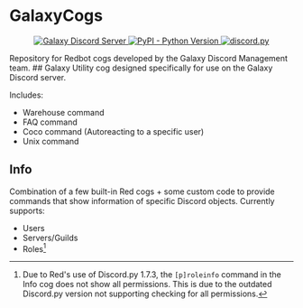 # GalaxyCogs
<p align="center">
  <a href="https://discord.com/invite/robloxgalaxy">
    <img src="https://discord.com/api/guilds/204965774618656769/widget.json" alt="Galaxy Discord Server">
  </a>
  <a href="https://www.python.org/downloads/">
    <img alt="PyPI - Python Version" src="https://img.shields.io/pypi/pyversions/Red-Discordbot">
  </a>
  <a href="https://github.com/Rapptz/discord.py/">
     <img src="https://img.shields.io/badge/discord-py-blue.svg" alt="discord.py">
  </a>
</p>
Repository for Redbot cogs developed by the Galaxy Discord Management team.
## Galaxy
Utility cog designed specifically for use on the Galaxy Discord server. 

Includes:
* Warehouse command
* FAQ command
* Coco command (Autoreacting to a specific user)
* Unix command
## Info
Combination of a few built-in Red cogs + some custom code to provide commands that show information of specific Discord objects.
Currently supports:
* Users
* Servers/Guilds
* Roles[^dpy_notice]
[^dpy_notice]:
    Due to Red's use of Discord.py 1.7.3, the ``[p]roleinfo`` command in the Info cog does not show all permissions. This is due to the outdated Discord.py version not supporting checking for all permissions.